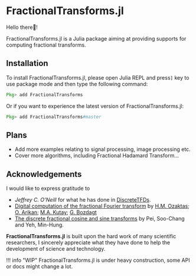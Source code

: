 # FractionalTransforms.jl

Hello there👋!

FractionalTransforms.jl is a Julia package aiming at providing supports for computing fractional transforms.

## Installation

To install FractionalTransforms.jl, please open Julia REPL and press`]` key to use package mode and then type the following command:

```julia
Pkg> add FractionalTransforms
```

Or if you want to experience the latest version of FractionalTransforms.jl:

```julia
Pkg> add FractionalTransforms#master
```

## Plans

* Add more examples relating to signal processing, image processing etc.
* Cover more algorithms, including Fractional Hadamard Transform...

## Acknowledgements

I would like to express gratitude to 

* *Jeffrey C. O'Neill* for what he has done in [DiscreteTFDs](http://tfd.sourceforge.net/).
* [Digital computation of the fractional Fourier transform](https://ieeexplore.ieee.org/document/536672) by [H.M. Ozaktas](https://ieeexplore.ieee.org/author/37294843100); [O. Arikan](https://ieeexplore.ieee.org/author/37350304900); [M.A. Kutay](https://ieeexplore.ieee.org/author/37350303800); [G. Bozdagt](https://ieeexplore.ieee.org/author/37086987430)
* [The discrete fractional cosine and sine transforms](http://dx.doi.org/10.1109/78.923302) by Pei, Soo-Chang and Yeh, Min-Hung.

**FractionalTransforms.jl** is built upon the hard work of many scientific researchers, I sincerely appreciate what they have done to help the development of science and technology.

!!! info "WIP"
	FractionalTransforms.jl is under heavy construction, some API or docs might change a lot.